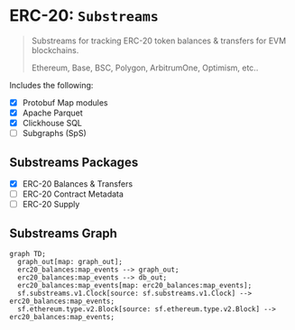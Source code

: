 # ERC-20: `Substreams`

> Substreams for tracking ERC-20 token balances & transfers for EVM blockchains.
>
> Ethereum, Base, BSC, Polygon, ArbitrumOne, Optimism, etc..

Includes the following:

- [x] Protobuf Map modules
- [x] Apache Parquet
- [x] Clickhouse SQL
- [ ] Subgraphs (SpS)

## Substreams Packages

- [x] ERC-20 Balances & Transfers
- [ ] ERC-20 Contract Metadata
- [ ] ERC-20 Supply

## Substreams Graph

```mermaid
graph TD;
  graph_out[map: graph_out];
  erc20_balances:map_events --> graph_out;
  erc20_balances:map_events --> db_out;
  erc20_balances:map_events[map: erc20_balances:map_events];
  sf.substreams.v1.Clock[source: sf.substreams.v1.Clock] --> erc20_balances:map_events;
  sf.ethereum.type.v2.Block[source: sf.ethereum.type.v2.Block] --> erc20_balances:map_events;
```
